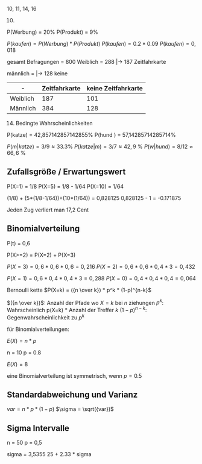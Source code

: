 
10, 11, 14, 16

10) 
P(Werbung) = 20%
P(Produkt) = 9%

$P(kaufen) = P(Werbung) * P(Produkt)$
$P(kaufen) = 0.2 * 0.09$
$P(kaufen) = 0,018$


gesamt Befragungen = 800
Weiblich = 288
|-> 187 Zeitfahrkarte

männlich = 
|-> 128 keine

| - | Zeitfahrkarte | keine Zeitfahrkarte |
| --- | --- | --- |
|Weiblich | 187 | 101 |
| Männlich | 384 | 128 |

14) Bedingte Wahrscheinlichkeiten

P(katze) = 42,857142857142855%
P(hund ) = 57,14285714285714%

$P(m | katze) = 3/9 \approx 33.3$%
$P(katze | m) = 3/7 \approx 42,9$ %
$P(w |hund) = 8/12 \approx 66,6$ %


## Zufallsgröße / Erwartungswert


P(X=1) = 1/8
P(X=5) = 1/8 - 1/64
P(X=10) = 1/64

(1/8) + (5*(1/8-1/64))+(10*(1/64)) = 0,828125
0,828125 - 1 = -0.171875

Jeden Zug verliert man 17,2 Cent



## Binomialverteilung


P(t) = 0,6

P(X>=2) = P(X=2) + P(X=3)

$P(X=3) = 0,6*0,6*0,6 = 0,216$
$P(X=2) = 0,6*0,6*0,4 * 3 = 0,432$

$P(X=1)=0,6*0,4*0,4 * 3= 0,288$
$P(X=0) = 0,4*0,4*0,4=0,064$


Bernoulli kette
$P(X=k) = ({n \over k}) * p^k * (1-p)^{n-k}$

$({n \over k})$: Anzahl der Pfade wo $X=k$ bei $n$ ziehungen
$p^k$: Wahrscheinlich p(X=k) * Anzahl der Treffer $k$
$(1-p)^{n-k}$: Gegenwahrscheinlichkeit zu $p^k$


für Binomialverteilungen:

$E(X) = n*p$

n = 10
p = 0.8

$E(X) = 8$

eine Binomialverteilung ist symmetrisch, wenn $p = 0.5$


## Standardabweichung und Varianz

$var = n * p * (1-p)$
$\sigma = \sqrt({var})$


## Sigma Intervalle




n = 50
p = 0,5

sigma = 3,5355
25 + 2.33 * sigma
